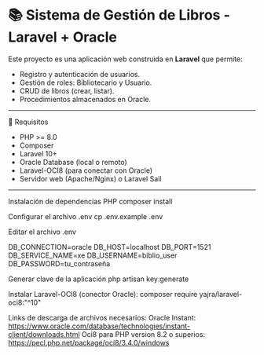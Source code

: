 # 📚 Sistema de Gestión de Libros - Laravel + Oracle

Este proyecto es una aplicación web construida en **Laravel** que permite:

- Registro y autenticación de usuarios.
- Gestión de roles: Bibliotecario y Usuario.
- CRUD de libros (crear, listar).
- Procedimientos almacenados en Oracle.

---

🔧 Requisitos

- PHP >= 8.0
- Composer
- Laravel 10+
- Oracle Database (local o remoto)
- Laravel-OCI8 (para conectar con Oracle)
- Servidor web (Apache/Nginx) o Laravel Sail

---
Instalación de dependencias PHP
composer install

Configurar el archivo .env
cp .env.example .env

Editar el archivo .env

DB_CONNECTION=oracle
DB_HOST=localhost
DB_PORT=1521
DB_SERVICE_NAME=xe
DB_USERNAME=biblio_user
DB_PASSWORD=tu_contraseña

Generar clave de la aplicación
php artisan key:generate

Instalar Laravel-OCI8 (conector Oracle):
composer require yajra/laravel-oci8:"^10"


Links de descarga de archivos necesarios:
Oracle Instant: https://www.oracle.com/database/technologies/instant-client/downloads.html
Oci8 para PHP version 8.2 o superios: https://pecl.php.net/package/oci8/3.4.0/windows 
